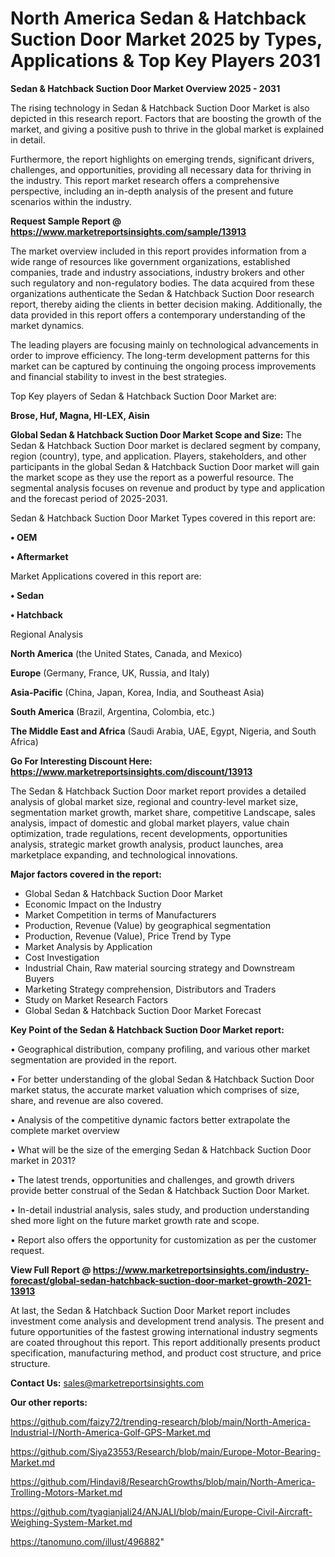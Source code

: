  # North America Sedan & Hatchback Suction Door Market 2025 by Types, Applications & Top Key Players 2031

<Strong> Sedan & Hatchback Suction Door Market Overview 2025 - 2031</strong>

The rising technology in Sedan & Hatchback Suction Door Market is also depicted in this research report. Factors that are boosting the growth of the market, and giving a positive push to thrive in the global market is explained in detail.

Furthermore, the report highlights on emerging trends, significant drivers, challenges, and opportunities, providing all necessary data for thriving in the industry. This report market research offers a comprehensive perspective, including an in-depth analysis of the present and future scenarios within the industry.

<strong>Request Sample Report @ <a href=https://www.marketreportsinsights.com/sample/13913>https://www.marketreportsinsights.com/sample/13913</a></strong>

The market overview included in this report provides information from a wide range of resources like government organizations, established companies, trade and industry associations, industry brokers and other such regulatory and non-regulatory bodies. The data acquired from these organizations authenticate the Sedan & Hatchback Suction Door research report, thereby aiding the clients in better decision making. Additionally, the data provided in this report offers a contemporary understanding of the market dynamics.

The leading players are focusing mainly on technological advancements in order to improve efficiency. The long-term development patterns for this market can be captured by continuing the ongoing process improvements and financial stability to invest in the best strategies.

Top Key players of Sedan & Hatchback Suction Door Market are:

<strong>Brose, Huf, Magna, HI-LEX, Aisin</strong>

<strong><b>Global Sedan & Hatchback Suction Door Market Scope and Size:</b></strong>
The Sedan & Hatchback Suction Door market is declared segment by company, region (country), type, and application. Players, stakeholders, and other participants in the global Sedan & Hatchback Suction Door market will gain the market scope as they use the report as a powerful resource. The segmental analysis focuses on revenue and product by type and application and the forecast period of 2025-2031.

Sedan & Hatchback Suction Door Market Types covered in this report are:

<strong>• OEM

• Aftermarket</strong>

Market Applications covered in this report are:

<strong>• Sedan

• Hatchback</strong> 

Regional Analysis

<strong>North America</strong> (the United States, Canada, and Mexico)

<strong>Europe</strong> (Germany, France, UK, Russia, and Italy)

<strong>Asia-Pacific</strong> (China, Japan, Korea, India, and Southeast Asia)

<strong>South America</strong> (Brazil, Argentina, Colombia, etc.)

<strong>The Middle East and Africa</strong> (Saudi Arabia, UAE, Egypt, Nigeria, and South Africa)

<strong>Go For Interesting Discount Here: <a href=https://www.marketreportsinsights.com/discount/13913>https://www.marketreportsinsights.com/discount/13913</a></strong>

The Sedan & Hatchback Suction Door market report provides a detailed analysis of global market size, regional and country-level market size, segmentation market growth, market share, competitive Landscape, sales analysis, impact of domestic and global market players, value chain optimization, trade regulations, recent developments, opportunities analysis, strategic market growth analysis, product launches, area marketplace expanding, and technological innovations.

<strong><b>Major factors covered in the report:</b></strong>
<ul>
  <li>Global Sedan & Hatchback Suction Door Market </li>
  <li>Economic Impact on the Industry</li>
  <li>Market Competition in terms of Manufacturers</li>
  <li>Production, Revenue (Value) by geographical segmentation</li>
  <li>Production, Revenue (Value), Price Trend by Type</li>
  <li>Market Analysis by Application</li>
  <li>Cost Investigation</li>
  <li>Industrial Chain, Raw material sourcing strategy and Downstream Buyers</li>
  <li>Marketing Strategy comprehension, Distributors and Traders</li>
  <li>Study on Market Research Factors</li>
  <li>Global Sedan & Hatchback Suction Door Market Forecast</li>
</ul>

<strong><b>Key Point of the Sedan & Hatchback Suction Door Market report:</b></strong>

• Geographical distribution, company profiling, and various other market segmentation are provided in the report.

• For better understanding of the global Sedan & Hatchback Suction Door market status, the accurate market valuation which comprises of size, share, and revenue are also covered.

• Analysis of the competitive dynamic factors better extrapolate the complete market overview

• What will be the size of the emerging Sedan & Hatchback Suction Door market in 2031?

• The latest trends, opportunities and challenges, and growth drivers provide better construal of the Sedan & Hatchback Suction Door Market.

• In-detail industrial analysis, sales study, and production understanding shed more light on the future market growth rate and scope.

• Report also offers the opportunity for customization as per the customer request.

<strong><b>View Full Report @ <a href=https://www.marketreportsinsights.com/industry-forecast/global-sedan-hatchback-suction-door-market-growth-2021-13913>https://www.marketreportsinsights.com/industry-forecast/global-sedan-hatchback-suction-door-market-growth-2021-13913</a></b></strong>


At last, the Sedan & Hatchback Suction Door Market report includes investment come analysis and development trend analysis. The present and future opportunities of the fastest growing international industry segments are coated throughout this report. This report additionally presents product specification, manufacturing method, and product cost structure, and price structure.

<strong>Contact Us:</strong>
sales@marketreportsinsights.com

<strong>Our other reports:</strong>

<a href=https://github.com/faizy72/trending-research/blob/main/North-America-Industrial-I/North-America-Golf-GPS-Market.md>https://github.com/faizy72/trending-research/blob/main/North-America-Industrial-I/North-America-Golf-GPS-Market.md</a>

<a href=https://github.com/Siya23553/Research/blob/main/Europe-Motor-Bearing-Market.md>https://github.com/Siya23553/Research/blob/main/Europe-Motor-Bearing-Market.md</a>

<a href=https://github.com/Hindavi8/ResearchGrowths/blob/main/North-America-Trolling-Motors-Market.md>https://github.com/Hindavi8/ResearchGrowths/blob/main/North-America-Trolling-Motors-Market.md</a>

<a href=https://github.com/tyagianjali24/ANJALI/blob/main/Europe-Civil-Aircraft-Weighing-System-Market.md>https://github.com/tyagianjali24/ANJALI/blob/main/Europe-Civil-Aircraft-Weighing-System-Market.md</a>

<a href=https://tanomuno.com/illust/496882>https://tanomuno.com/illust/496882</a>"

